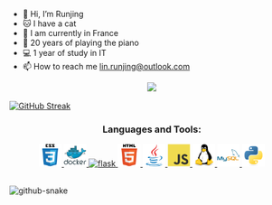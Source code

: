 - 👋 Hi, I’m Runjing
- 🐱 I have a cat
- 🌱 I am currently in France
- 🎹 20 years of playing the piano
- 💻 1 year of study in IT
- 📫 How to reach me lin.runjing@outlook.com

<p align='center'>
    <img src="https://capsule-render.vercel.app/api?type=waving&color=auto&height=300&section=header&text=A%20pianist%20who%20can't%20make%20desserts%20is%20not%20a%20good%20technician.&fontSize=30&animation=fadeIn&fontAlignY=38"/>
</p>


[![GitHub Streak](https://streak-stats.demolab.com?user=LIN-Runjing&theme=gruvbox-duo&exclude_days=Sun)](https://git.io/streak-stats)


<h3 align="center">Languages and Tools:</h3>
<p align="center"> <a href="https://www.w3schools.com/css/" target="_blank" rel="noreferrer"> <img src="https://raw.githubusercontent.com/devicons/devicon/master/icons/css3/css3-original-wordmark.svg" alt="css3" width="40" height="40"/> </a> <a href="https://www.docker.com/" target="_blank" rel="noreferrer"> <img src="https://raw.githubusercontent.com/devicons/devicon/master/icons/docker/docker-original-wordmark.svg" alt="docker" width="40" height="40"/> </a> <a href="https://flask.palletsprojects.com/" target="_blank" rel="noreferrer"> <img src="https://www.vectorlogo.zone/logos/pocoo_flask/pocoo_flask-icon.svg" alt="flask" width="40" height="40"/> </a> <a href="https://www.w3.org/html/" target="_blank" rel="noreferrer"> <img src="https://raw.githubusercontent.com/devicons/devicon/master/icons/html5/html5-original-wordmark.svg" alt="html5" width="40" height="40"/> </a> <a href="https://www.java.com" target="_blank" rel="noreferrer"> <img src="https://raw.githubusercontent.com/devicons/devicon/master/icons/java/java-original.svg" alt="java" width="40" height="40"/> </a> <a href="https://developer.mozilla.org/en-US/docs/Web/JavaScript" target="_blank" rel="noreferrer"> <img src="https://raw.githubusercontent.com/devicons/devicon/master/icons/javascript/javascript-original.svg" alt="javascript" width="40" height="40"/> </a> <a href="https://www.linux.org/" target="_blank" rel="noreferrer"> <img src="https://raw.githubusercontent.com/devicons/devicon/master/icons/linux/linux-original.svg" alt="linux" width="40" height="40"/> </a> <a href="https://www.mysql.com/" target="_blank" rel="noreferrer"> <img src="https://raw.githubusercontent.com/devicons/devicon/master/icons/mysql/mysql-original-wordmark.svg" alt="mysql" width="40" height="40"/> </a> <a href="https://www.python.org" target="_blank" rel="noreferrer"> <img src="https://raw.githubusercontent.com/devicons/devicon/master/icons/python/python-original.svg" alt="python" width="40" height="40"/> </a> </p>
<br>

<picture>
  <source media="(prefers-color-scheme: dark)" srcset="https://raw.githubusercontent.com/LIN-Runjing/LIN-Runjing/output/github-snake-dark.svg" />
  <source media="(prefers-color-scheme: light)" srcset="https://raw.githubusercontent.com/LIN-Runjing/LIN-Runjing/output/github-snake.svg" />
  <img alt="github-snake" src="https://raw.githubusercontent.com/LIN-Runjingpetite-fleche/LIN-Runjing/output/github-snake.svg" />
</picture>
